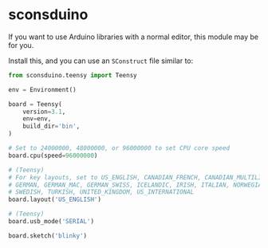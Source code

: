 sconsduino
==========

If you want to use Arduino libraries with a normal editor, this module may be for you.

Install this, and you can use an `SConstruct` file similar to:

```python
from sconsduino.teensy import Teensy

env = Environment()

board = Teensy(
	version=3.1,
	env=env,
	build_dir='bin',
)

# Set to 24000000, 48000000, or 96000000 to set CPU core speed
board.cpu(speed=96000000)

# (Teensy)
# For key layouts, set to US_ENGLISH, CANADIAN_FRENCH, CANADIAN_MULTILINGUAL, DANISH, FINNISH, FRENCH, FRENCH_BELGIAN, FRENCH_SWISS, 
# GERMAN, GERMAN_MAC, GERMAN_SWISS, ICELANDIC, IRISH, ITALIAN, NORWEGIAN, PORTUGUESE, PORTUGUESE_BRAZILIAN, SPANISH, SPANISH_LATIN_AMERICA, 
# SWEDISH, TURKISH, UNITED_KINGDOM, US_INTERNATIONAL
board.layout('US_ENGLISH')

# (Teensy)
board.usb_mode('SERIAL')

board.sketch('blinky')
```

